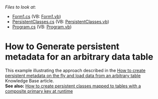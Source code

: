 <!-- default file list -->
*Files to look at*:

* [Form1.cs](./CS/MapArbitraryDatabaseExample/Form1.cs) (VB: [Form1.vb](./VB/MapArbitraryDatabaseExample/Form1.vb))
* [PersistentClasses.cs](./CS/MapArbitraryDatabaseExample/PersistentClasses.cs) (VB: [PersistentClasses.vb](./VB/MapArbitraryDatabaseExample/PersistentClasses.vb))
* [Program.cs](./CS/MapArbitraryDatabaseExample/Program.cs) (VB: [Program.vb](./VB/MapArbitraryDatabaseExample/Program.vb))
<!-- default file list end -->
# How to Generate persistent metadata for an arbitrary data table


<p>This example illustrating the approach described in the <a href="https://www.devexpress.com/Support/Center/p/K18482">How to create persistent metadata on the fly and load data from an arbitrary table</a> Knowledge Base article.<br /><strong>See also:</strong> <a href="https://www.devexpress.com/Support/Center/p/E4606">How to create persistent classes mapped to tables with a composite primary key at runtime </a></p>

<br/>


